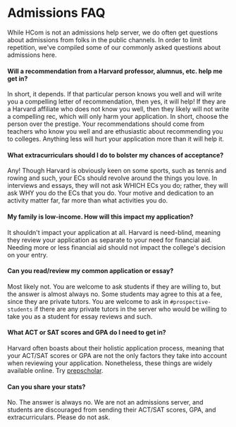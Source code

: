 # Admissions FAQ
While HCom is not an admissions help server, we do often get questions about admissions from folks in the public channels. In order to limit repetition, we've compiled some of our commonly asked questions about admissions here. 

#### Will a recommendation from a Harvard professor, alumnus, etc. help me get in? 
In short, it depends. If that particular person knows you well and will write you a compelling letter of recommendation, then yes, it will help! If they are a Harvard affiliate who does not know you well, then they likely will not write a compelling rec, which will only harm your application. In short, choose the person over the prestige. Your recommendations should come from teachers who know you well and are ethusiastic about recommending you to colleges. Anything less will hurt your application more than it will help it.

#### What extracurriculars should I do to bolster my chances of acceptance? 
Any! Though Harvard is obviously keen on some sports, such as tennis and rowing and such, your ECs should revolve around the things you love. In interviews and essays, they will not ask WHICH ECs you do; rather, they will ask WHY you do the ECs that you do. Your motive and dedication to an activity matter far, far more than what activities you do. 

#### My family is low-income. How will this impact my application? 
It shouldn't impact your application at all. Harvard is need-blind, meaning they review your application as separate to your need for financial aid. Needing more or less financial aid should not impact the college's decision on your entry. 

#### Can you read/review my common application or essay?  
Most likely not. You are welcome to ask students if they are willing to, but the answer is almost always no. Some students may agree to this at a fee, since they are private tutors. You are welcome to ask in `#prospective-students` if there are any private tutors in the server who would be willing to take you as a student for essay reviews and such.

#### What ACT or SAT scores and GPA do I need to get in? 
Harvard often boasts about their holistic application process, meaning that your ACT/SAT scores or GPA are not the only factors they take into account when reviewing your application. Nonetheless, these things are widely available online. Try [prepscholar](https://www.prepscholar.com/sat/s/colleges/Harvard-admission-requirements). 

#### Can you share your stats? 
No. The answer is always no. We are not an admissions server, and students are discouraged from sending their ACT/SAT scores, GPA, and extracurriculars. Please do not ask.